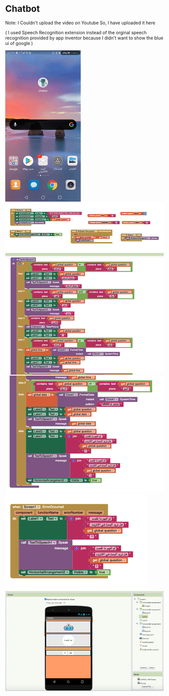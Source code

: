 # Chatbot
Note: I Couldn't upload the video on Youtube So, I have uploaded it here 

( I used Speech Recognition extension instead of the orginal speech recognition provided by app inventor because I didn't want to show the blue ui of google )


![](mygif.gif)
![Screenshot](1.png)
![Screenshot](2.png)
![Screenshot](3.png)
![Screenshot](4.png)
![Screenshot](5.png)
